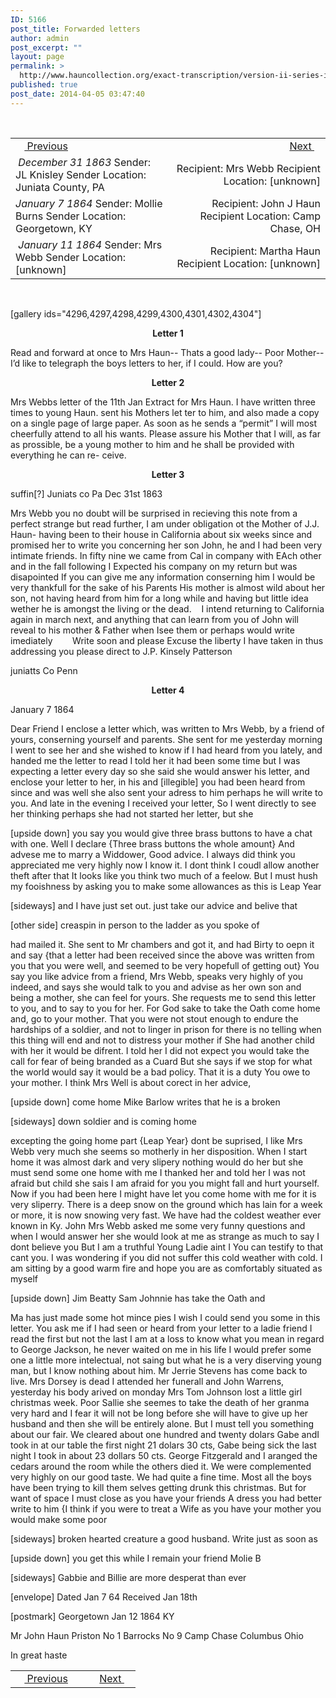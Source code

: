 ```yaml
---
ID: 5166
post_title: Forwarded letters
author: admin
post_excerpt: ""
layout: page
permalink: >
  http://www.hauncollection.org/exact-transcription/version-ii-series-iii/three-letters/
published: true
post_date: 2014-04-05 03:47:40
---
```

&nbsp;
<table style="width: 100%;" align="center">
<tbody>
<tr>
<td width="50%"> <a href="http://www.hauncollection.org/version-2/version-ii-series-iii/november-8/"><img src="https://lh3.googleusercontent.com/-EFJpxxNiPNw/VqgtWBCZrMI/AAAAAAAAAFU/WfY4lPFWWkg/s800-Ic42/Soeb-Plain-Arrows-8-10px.png" alt="" width="10" height="10" /> Previous</a></td>
<td style="text-align: right;"><a href="http://www.hauncollection.org/version-2/version-ii-series-iii/january-3-1864/">Next <img src="https://lh3.googleusercontent.com/-67k0cYlpXHw/VqgtWKz1MXI/AAAAAAAAAFU/k9PW_Piyurk/s800-Ic42/Soeb-Plain-Arrows-5-10px.png" alt="" width="10" height="10" /></a></td>
</tr>
<tr>
<td width="50%"> <em>December 31 1863</em>
Sender: JL Knisley
Sender Location: Juniata County, PA</td>
<td style="text-align: right;"> Recipient: Mrs Webb
Recipient Location: [unknown]</td>
</tr>
<tr>
<td width="50%"><em>January 7 1864</em>
Sender: Mollie Burns
Sender Location: Georgetown, KY</td>
<td style="text-align: right;"> Recipient: John J Haun
Recipient Location: Camp Chase, OH</td>
</tr>

<tr>
<td width="50%"> <em>January 11 1864</em>
Sender: Mrs Webb
Sender Location: [unknown]</td>
<td style="text-align: right;">Recipient: Martha Haun
Recipient Location: [unknown]</td>
</tr>
</tbody>
</table>
&nbsp;

[gallery ids="4296,4297,4298,4299,4300,4301,4302,4304"]
<p style="text-align: center;"><strong>Letter 1</strong></p>
Read and forward at once to
Mrs Haun-- Thats a good lady--
Poor Mother-- I’d like to telegraph the
boys letters to her, if I could. How are
you?
<p style="text-align: center;"><strong>Letter 2</strong></p>
Mrs Webbs letter of the 11th Jan
Extract for Mrs Haun.
I have written three times
to young Haun. sent his Mothers let
ter to him, and also made a copy on a
single page of large paper. As soon as he
sends a “permit” I will most cheerfully
attend to all his wants. Please assure
his Mother that I will, as far as prossible,
be a young mother to him and he shall
be provided with everything he can re-
ceive.
<p style="text-align: center;"><strong>Letter 3</strong></p>
suffin[?] Juniats co Pa
Dec 31st 1863

Mrs Webb
you no doubt will be
surprised in recieving this note from
a perfect strange but read further,
I am under obligation ot the Mother
of J.J. Haun- having been to their
house in California about six weeks since
and promised her to write you concerning
her son John, he and I had been very
intimate friends. In fifty nine we came
from Cal in company with EAch other
and in the fall following I Expected
his company on my return but was disapointed
If you can give me any information
conserning him I would be very
thankfull for the sake of his Parents
His mother is almost wild about her
son, not having heard from him for
a long while and having but little
idea wether he is amongst the living or
the dead.    I intend returning
to California again in march next, and
anything that can learn from you of
John will reveal to his mother &amp; Father
when Isee them or perhaps would write
imediately        Write soon and please
Excuse the liberty I have taken in thus
addressing you
please direct to J.P. Kinsely
Patterson

juniatts Co
Penn
<p style="text-align: center;"><strong>Letter 4</strong></p>
<p style="text-align: left;">January 7 1864</p>
Dear Friend
I enclose a letter which, was written to
Mrs Webb, by a friend of yours, conserning yourself
and parents. She sent for me yesterday morning
I went to see her and she wished to know if I
had heard from you lately, and handed me the
letter to read I told her it had been some time
but I was expecting a letter every day so she
said she would answer his letter, and enclose
your letter to her, in his and [illegible] you
had been heard from since and was well she
also sent your adress to him perhaps he will
write to you. And late in the evening I received
your letter, So I went directly to see her thinking
perhaps she had not started her letter, but she

[upside down]
you say you would give three brass
buttons to have a chat with one. Well I declare {Three
brass buttons the whole amount} And advese me
to marry a Widdower, Good advice. I always did
think you appreciated me very highly
now I know it. I dont think I coudl allow another
theft after that It looks like you think two much of
a feelow. But I must hush my fooishness by asking
you to make some allowances as this is Leap Year

[sideways]
and I have just set out. just take our advice and belive that

[other side]
creaspin in person to the ladder as you spoke of

had mailed it. She sent to Mr chambers
and got it, and had Birty to oepn it
and say {that a letter had been received since
the above was written from you that you were
well, and seemed to be very hopefull of getting
out} You say you like advice from a friend,
Mrs Webb, speaks very highly of you indeed, and
says she would talk to you and advise as her own son and
being a mother, she can feel for yours. She requests
me to send this letter to you, and to say to you
for her. For God sake to take the Oath come home and, go to
your mother. That you were not stout enough to
endure the hardships of a soldier, and not to
linger in prison for there is no telling when this
thing will end and not to distress your mother
if She had another child with her it would be
difrent. I told her I did not expect you would
take the call for fear of being branded as a Cuard
But she says if we stop for what the world
would say it would be a bad policy. That it
is a duty You owe to your mother. I think
Mrs Well is about corect in her advice,

[upside down]
come home Mike Barlow writes that he is a broken

[sideways]
down soldier and is coming home

excepting the going home part {Leap Year} dont
be suprised, I like Mrs Webb very much she seems
so motherly in her disposition. When I start home
it was almost dark and very slipery nothing would
do her but she must send some one home with me
I thanked her and told her I was not afraid
but child she sais I am afraid for you
you might fall and hurt yourself. Now if
you had been here I might have
let you come home with me for it is very
sliperry. There is a deep snow on the ground
which has lain for a week or more, it is now
snowing very fast. We have had the coldest
weather ever known in Ky. John Mrs Webb asked
me some very funny questions and when I
would answer her she would look at me as
strange as much to say I dont believe you
But I am a truthful Young Ladie aint I You
can testify to that cant you. I was wondering
if you did not suffer this cold weather with
cold. I am sitting by a good warm fire and
hope you are as comfortably situated as myself

[upside down] Jim Beatty Sam Johnnie has take the Oath and

Ma has just made some hot mince pies I wish
I could send you some in this letter. You ask me
if I had seen or heard from your letter to
a ladie friend I read the first but not the last
I am at a loss to know what you mean in
regard to George Jackson, he never waited on me
in his life I would prefer some one a little more
intelectual, not saing but what he is a very diserving
young man, but I know nothing about him. Mr Jerrie
Stevens has come back to live. Mrs Dorsey is dead
I attended her funerall and John Warrens, yesterday
his body arived on monday Mrs Tom Johnson
lost a little girl christmas week. Poor Sallie she seemes
to take the death of her granma very hard and I fear
it will not be long before she will have to give up
her husband and then she will be entirely alone. But
I must tell you something about our fair. We cleared about
one hundred and twenty dolars Gabe andI took in at
our table the first night 21 dolars 30 cts, Gabe being sick
the last night I took in about 23 dollars 50 cts. George
Fitzgerald and I aranged the cedars around the room
while the others died it. We were complemented very highly
on our good taste. We had quite a fine time. Most
all the boys have been trying to kill them selves getting
drunk this christmas. But for want of space I must
close as you have your friends A dress you had better
write to him {I think if you were to treat a Wife as you
have your mother you would make some poor

[sideways]
broken hearted creature a good husband. Write just as soon as

[upside down]
you get this while I remain your friend Molie B

[sideways]
Gabbie and Billie are more desperat than ever

[envelope]
Dated Jan 7 64
Received Jan 18th

[postmark]
Georgetown
Jan 12
1864
KY

Mr John Haun
Priston No 1 Barrocks No 9
Camp Chase Columbus
Ohio

In great haste
<table style="width: 100%;" align="center">
<tbody>
<tr>
<td width="50%"> <a href="http://www.hauncollection.org/version-2/version-ii-series-iii/november-8/"><img src="https://lh3.googleusercontent.com/-EFJpxxNiPNw/VqgtWBCZrMI/AAAAAAAAAFU/WfY4lPFWWkg/s800-Ic42/Soeb-Plain-Arrows-8-10px.png" alt="" width="10" height="10" /> Previous</a></td>
<td style="text-align: right;"><a href="http://www.hauncollection.org/version-2/version-ii-series-iii/january-3-1864/">Next <img src="https://lh3.googleusercontent.com/-67k0cYlpXHw/VqgtWKz1MXI/AAAAAAAAAFU/k9PW_Piyurk/s800-Ic42/Soeb-Plain-Arrows-5-10px.png" alt="" width="10" height="10" /></a></td>
</tr>
</tbody>
</table>